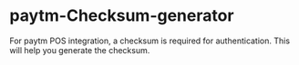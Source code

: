 # paytm-Checksum-generator
For paytm POS integration, a checksum is required for authentication. This will help you generate the checksum.
